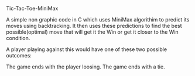 Tic-Tac-Toe-MiniMax

A simple non graphic code in C which uses MiniMax algorithim to predict its moves using backtracking. It then uses these predictions to find the best possible(optimal) move that will get it the Win or get it closer to the Win condition.

A player playing against this would have one of these two possible outcomes:

The game ends with the player loosing.
The game ends with a tie.
